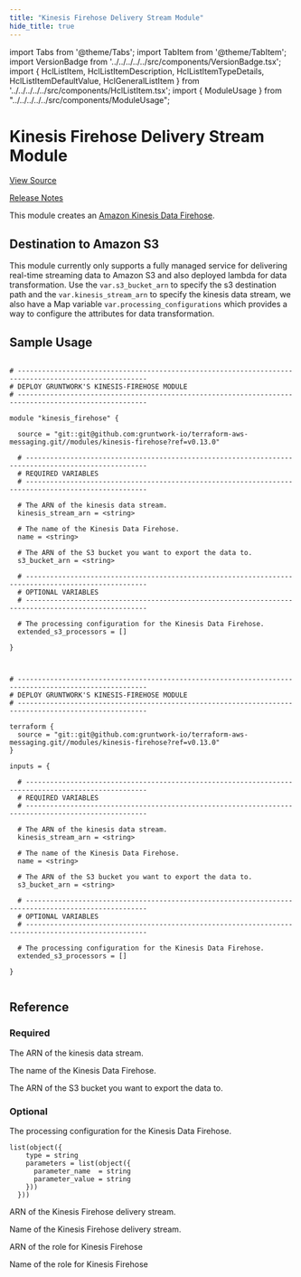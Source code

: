 ```yaml
---
title: "Kinesis Firehose Delivery Stream Module"
hide_title: true
---
```


import Tabs from '@theme/Tabs';
import TabItem from '@theme/TabItem';
import VersionBadge from '../../../../../src/components/VersionBadge.tsx';
import { HclListItem, HclListItemDescription, HclListItemTypeDetails, HclListItemDefaultValue, HclGeneralListItem } from '../../../../../src/components/HclListItem.tsx';
import { ModuleUsage } from "../../../../../src/components/ModuleUsage";

<VersionBadge repoTitle="AWS Messaging" version="0.13.0" lastModifiedVersion="0.13.0"/>

# Kinesis Firehose Delivery Stream Module

<a href="https://github.com/gruntwork-io/terraform-aws-messaging/tree/v0.13.0/modules/kinesis-firehose" className="link-button" title="View the source code for this module in GitHub.">View Source</a>

<a href="https://github.com/gruntwork-io/terraform-aws-messaging/releases/tag/v0.13.0" className="link-button" title="Release notes for only versions which impacted this module.">Release Notes</a>

This module creates
an [Amazon Kinesis Data Firehose](https://docs.aws.amazon.com/firehose/latest/dev/what-is-this-service.html).

## Destination to Amazon S3

This module currently only supports a fully managed service for delivering real-time streaming data to Amazon S3 and
also deployed lambda for data transformation. Use the `var.s3_bucket_arn` to specify the s3 destination path and
the `var.kinesis_stream_arn` to specify the kinesis data stream, we also have a Map variable
`var.processing_configurations` which provides a way to configure the attributes for data transformation.

## Sample Usage

<Tabs>
<TabItem value="terraform" label="Terraform" default>

```hcl title="main.tf"

# ------------------------------------------------------------------------------------------------------
# DEPLOY GRUNTWORK'S KINESIS-FIREHOSE MODULE
# ------------------------------------------------------------------------------------------------------

module "kinesis_firehose" {

  source = "git::git@github.com:gruntwork-io/terraform-aws-messaging.git//modules/kinesis-firehose?ref=v0.13.0"

  # ----------------------------------------------------------------------------------------------------
  # REQUIRED VARIABLES
  # ----------------------------------------------------------------------------------------------------

  # The ARN of the kinesis data stream.
  kinesis_stream_arn = <string>

  # The name of the Kinesis Data Firehose.
  name = <string>

  # The ARN of the S3 bucket you want to export the data to.
  s3_bucket_arn = <string>

  # ----------------------------------------------------------------------------------------------------
  # OPTIONAL VARIABLES
  # ----------------------------------------------------------------------------------------------------

  # The processing configuration for the Kinesis Data Firehose.
  extended_s3_processors = []

}


```

</TabItem>
<TabItem value="terragrunt" label="Terragrunt" default>

```hcl title="terragrunt.hcl"

# ------------------------------------------------------------------------------------------------------
# DEPLOY GRUNTWORK'S KINESIS-FIREHOSE MODULE
# ------------------------------------------------------------------------------------------------------

terraform {
  source = "git::git@github.com:gruntwork-io/terraform-aws-messaging.git//modules/kinesis-firehose?ref=v0.13.0"
}

inputs = {

  # ----------------------------------------------------------------------------------------------------
  # REQUIRED VARIABLES
  # ----------------------------------------------------------------------------------------------------

  # The ARN of the kinesis data stream.
  kinesis_stream_arn = <string>

  # The name of the Kinesis Data Firehose.
  name = <string>

  # The ARN of the S3 bucket you want to export the data to.
  s3_bucket_arn = <string>

  # ----------------------------------------------------------------------------------------------------
  # OPTIONAL VARIABLES
  # ----------------------------------------------------------------------------------------------------

  # The processing configuration for the Kinesis Data Firehose.
  extended_s3_processors = []

}


```

</TabItem>
</Tabs>




## Reference

<Tabs>
<TabItem value="inputs" label="Inputs" default>

### Required

<HclListItem name="kinesis_stream_arn" requirement="required" type="string">
<HclListItemDescription>

The ARN of the kinesis data stream.

</HclListItemDescription>
</HclListItem>

<HclListItem name="name" requirement="required" type="string">
<HclListItemDescription>

The name of the Kinesis Data Firehose.

</HclListItemDescription>
</HclListItem>

<HclListItem name="s3_bucket_arn" requirement="required" type="string">
<HclListItemDescription>

The ARN of the S3 bucket you want to export the data to.

</HclListItemDescription>
</HclListItem>

### Optional

<HclListItem name="extended_s3_processors" requirement="optional" type="list(object(…))">
<HclListItemDescription>

The processing configuration for the Kinesis Data Firehose.

</HclListItemDescription>
<HclListItemTypeDetails>

```hcl
list(object({
    type = string
    parameters = list(object({
      parameter_name  = string
      parameter_value = string
    }))
  }))
```

</HclListItemTypeDetails>
<HclListItemDefaultValue defaultValue="[]"/>
</HclListItem>

</TabItem>
<TabItem value="outputs" label="Outputs">

<HclListItem name="kinesis_firehose_arn">
<HclListItemDescription>

ARN of the Kinesis Firehose delivery stream.

</HclListItemDescription>
</HclListItem>

<HclListItem name="kinesis_firehose_name">
<HclListItemDescription>

Name of the Kinesis Firehose delivery stream.

</HclListItemDescription>
</HclListItem>

<HclListItem name="kinesis_firehose_role_arn">
<HclListItemDescription>

ARN of the role for Kinesis Firehose

</HclListItemDescription>
</HclListItem>

<HclListItem name="kinesis_firehose_role_name">
<HclListItemDescription>

Name of the role for Kinesis Firehose

</HclListItemDescription>
</HclListItem>

</TabItem>
</Tabs>

<!-- ##DOCS-SOURCER-START
{
  "originalSources": [
    "https://github.com/gruntwork-io/terraform-aws-messaging/tree/v0.13.0/modules/kinesis-firehose/readme.md",
    "https://github.com/gruntwork-io/terraform-aws-messaging/tree/v0.13.0/modules/kinesis-firehose/variables.tf",
    "https://github.com/gruntwork-io/terraform-aws-messaging/tree/v0.13.0/modules/kinesis-firehose/outputs.tf"
  ],
  "sourcePlugin": "module-catalog-api",
  "hash": "f621d63035b3994b480af1233431d9f3"
}
##DOCS-SOURCER-END -->
